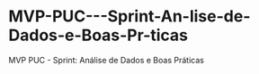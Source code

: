 # MVP-PUC---Sprint-An-lise-de-Dados-e-Boas-Pr-ticas
MVP PUC - Sprint: Análise de Dados e Boas Práticas
